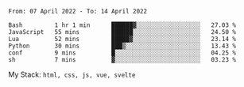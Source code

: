 <!--START_SECTION:waka-->

```text
From: 07 April 2022 - To: 14 April 2022

Bash         1 hr 1 min      ██████▓░░░░░░░░░░░░░░░░░░   27.03 %
JavaScript   55 mins         ██████░░░░░░░░░░░░░░░░░░░   24.50 %
Lua          52 mins         █████▓░░░░░░░░░░░░░░░░░░░   23.14 %
Python       30 mins         ███▒░░░░░░░░░░░░░░░░░░░░░   13.43 %
conf         9 mins          █░░░░░░░░░░░░░░░░░░░░░░░░   04.25 %
sh           7 mins          ▓░░░░░░░░░░░░░░░░░░░░░░░░   03.23 %
```

<!--END_SECTION:waka-->
My Stack: `html, css, js, vue, svelte`
